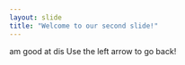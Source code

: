 ```yaml
---
layout: slide
title: "Welcome to our second slide!"
---
```

am good at dis
Use the left arrow to go back!
